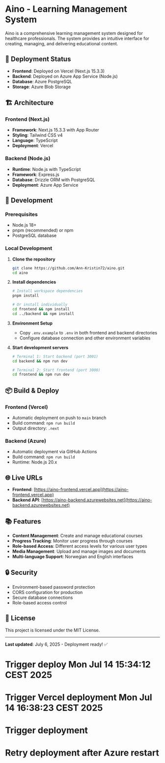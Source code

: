 # Aino - Learning Management System

Aino is a comprehensive learning management system designed for healthcare professionals. The system provides an intuitive interface for creating, managing, and delivering educational content.

## 🚀 Deployment Status

- **Frontend**: Deployed on Vercel (Next.js 15.3.3)
- **Backend**: Deployed on Azure App Service (Node.js)
- **Database**: Azure PostgreSQL
- **Storage**: Azure Blob Storage

## 🏗️ Architecture

### Frontend (Next.js)
- **Framework**: Next.js 15.3.3 with App Router
- **Styling**: Tailwind CSS v4
- **Language**: TypeScript
- **Deployment**: Vercel

### Backend (Node.js)
- **Runtime**: Node.js with TypeScript
- **Framework**: Express.js
- **Database**: Drizzle ORM with PostgreSQL
- **Deployment**: Azure App Service

## 🔧 Development

### Prerequisites
- Node.js 18+
- pnpm (recommended) or npm
- PostgreSQL database

### Local Development

1. **Clone the repository**
   ```bash
   git clone https://github.com/Ann-Kristin72/aino.git
   cd aino
   ```

2. **Install dependencies**
   ```bash
   # Install workspace dependencies
   pnpm install
   
   # Or install individually
   cd frontend && npm install
   cd ../backend && npm install
   ```

3. **Environment Setup**
   - Copy `.env.example` to `.env` in both frontend and backend directories
   - Configure database connection and other environment variables

4. **Start development servers**
   ```bash
   # Terminal 1: Start backend (port 3001)
   cd backend && npm run dev
   
   # Terminal 2: Start frontend (port 3000)
   cd frontend && npm run dev
   ```

## 📦 Build & Deploy

### Frontend (Vercel)
- Automatic deployment on push to `main` branch
- Build command: `npm run build`
- Output directory: `.next`

### Backend (Azure)
- Automatic deployment via GitHub Actions
- Build command: `npm run build`
- Runtime: Node.js 20.x

## 🌐 Live URLs

- **Frontend**: [https://aino-frontend.vercel.app](https://aino-frontend.vercel.app)
- **Backend API**: [https://aino-backend.azurewebsites.net](https://aino-backend.azurewebsites.net)

## 📚 Features

- **Content Management**: Create and manage educational courses
- **Progress Tracking**: Monitor user progress through courses
- **Role-based Access**: Different access levels for various user types
- **Media Management**: Upload and manage images and documents
- **Multi-language Support**: Norwegian and English interfaces

## 🔒 Security

- Environment-based password protection
- CORS configuration for production
- Secure database connections
- Role-based access control

## 📝 License

This project is licensed under the MIT License.

---

**Last updated**: July 6, 2025 - Deployment ready! ✅
# Trigger deploy Mon Jul 14 15:34:12 CEST 2025
# Trigger Vercel deployment Mon Jul 14 16:38:23 CEST 2025
# Trigger deployment
# Retry deployment after Azure restart
